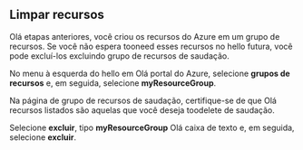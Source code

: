 ## <a name="clean-up-resources"></a>Limpar recursos

Olá etapas anteriores, você criou os recursos do Azure em um grupo de recursos. Se você não espera tooneed esses recursos no hello futura, você pode excluí-los excluindo grupo de recursos de saudação.
 
No menu à esquerda do hello em Olá portal do Azure, selecione **grupos de recursos** e, em seguida, selecione **myResourceGroup**.

Na página de grupo de recursos de saudação, certifique-se de que Olá recursos listados são aquelas que você deseja toodelete de saudação.

Selecione **excluir**, tipo **myResourceGroup** Olá caixa de texto e, em seguida, selecione **excluir**.
